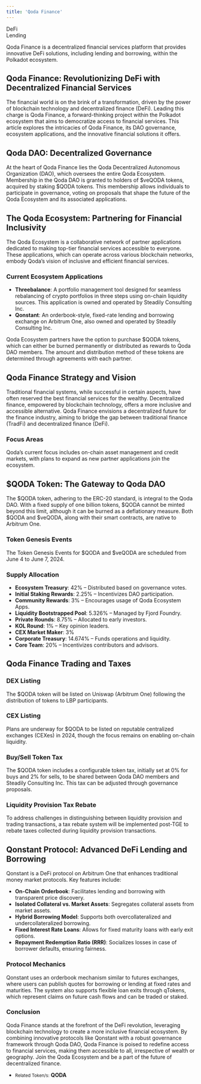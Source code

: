 ```yaml
---
title: 'Qoda Finance'
---
```

DeFi  
 Lending  

Qoda Finance is a decentralized financial services platform that provides innovative DeFi solutions, including lending and borrowing, within the Polkadot ecosystem.

Qoda Finance: Revolutionizing DeFi with Decentralized Financial Services
------------------------------------------------------------------------

The financial world is on the brink of a transformation, driven by the power of blockchain technology and decentralized finance (DeFi). Leading this charge is Qoda Finance, a forward-thinking project within the Polkadot ecosystem that aims to democratize access to financial services. This article explores the intricacies of Qoda Finance, its DAO governance, ecosystem applications, and the innovative financial solutions it offers.

Qoda DAO: Decentralized Governance
----------------------------------

At the heart of Qoda Finance lies the Qoda Decentralized Autonomous Organization (DAO), which oversees the entire Qoda Ecosystem. Membership in the Qoda DAO is granted to holders of $veQODA tokens, acquired by staking $QODA tokens. This membership allows individuals to participate in governance, voting on proposals that shape the future of the Qoda Ecosystem and its associated applications.

The Qoda Ecosystem: Partnering for Financial Inclusivity
--------------------------------------------------------

The Qoda Ecosystem is a collaborative network of partner applications dedicated to making top-tier financial services accessible to everyone. These applications, which can operate across various blockchain networks, embody Qoda’s vision of inclusive and efficient financial services.

### Current Ecosystem Applications

- **Threebalance**: A portfolio management tool designed for seamless rebalancing of crypto portfolios in three steps using on-chain liquidity sources. This application is owned and operated by Steadily Consulting Inc.
- **Qonstant**: An orderbook-style, fixed-rate lending and borrowing exchange on Arbitrum One, also owned and operated by Steadily Consulting Inc.

Qoda Ecosystem partners have the option to purchase $QODA tokens, which can either be burned permanently or distributed as rewards to Qoda DAO members. The amount and distribution method of these tokens are determined through agreements with each partner.

Qoda Finance Strategy and Vision
--------------------------------

Traditional financial systems, while successful in certain aspects, have often reserved the best financial services for the wealthy. Decentralized finance, empowered by blockchain technology, offers a more inclusive and accessible alternative. Qoda Finance envisions a decentralized future for the finance industry, aiming to bridge the gap between traditional finance (TradFi) and decentralized finance (DeFi).

### Focus Areas

Qoda’s current focus includes on-chain asset management and credit markets, with plans to expand as new partner applications join the ecosystem.

$QODA Token: The Gateway to Qoda DAO
------------------------------------

The $QODA token, adhering to the ERC-20 standard, is integral to the Qoda DAO. With a fixed supply of one billion tokens, $QODA cannot be minted beyond this limit, although it can be burned as a deflationary measure. Both $QODA and $veQODA, along with their smart contracts, are native to Arbitrum One.

### Token Genesis Events

The Token Genesis Events for $QODA and $veQODA are scheduled from June 4 to June 7, 2024.

### Supply Allocation

- **Ecosystem Treasury**: 42% – Distributed based on governance votes.
- **Initial Staking Rewards**: 2.25% – Incentivizes DAO participation.
- **Community Rewards**: 3% – Encourages usage of Qoda Ecosystem Apps.
- **Liquidity Bootstrapped Pool**: 5.326% – Managed by Fjord Foundry.
- **Private Rounds**: 8.75% – Allocated to early investors.
- **KOL Round**: 1% – Key opinion leaders.
- **CEX Market Maker**: 3%
- **Corporate Treasury**: 14.674% – Funds operations and liquidity.
- **Core Team**: 20% – Incentivizes contributors and advisors.

Qoda Finance Trading and Taxes
------------------------------

### DEX Listing

The $QODA token will be listed on Uniswap (Arbitrum One) following the distribution of tokens to LBP participants.

### CEX Listing

Plans are underway for $QODA to be listed on reputable centralized exchanges (CEXes) in 2024, though the focus remains on enabling on-chain liquidity.

### Buy/Sell Token Tax

The $QODA token includes a configurable token tax, initially set at 0% for buys and 2% for sells, to be shared between Qoda DAO members and Steadily Consulting Inc. This tax can be adjusted through governance proposals.

### Liquidity Provision Tax Rebate

To address challenges in distinguishing between liquidity provision and trading transactions, a tax rebate system will be implemented post-TGE to rebate taxes collected during liquidity provision transactions.

Qonstant Protocol: Advanced DeFi Lending and Borrowing
------------------------------------------------------

Qonstant is a DeFi protocol on Arbitrum One that enhances traditional money market protocols. Key features include:

- **On-Chain Orderbook**: Facilitates lending and borrowing with transparent price discovery.
- **Isolated Collateral vs. Market Assets**: Segregates collateral assets from market assets.
- **Hybrid Borrowing Model**: Supports both overcollateralized and undercollateralized borrowing.
- **Fixed Interest Rate Loans**: Allows for fixed maturity loans with early exit options.
- **Repayment Redemption Ratio (RRR)**: Socializes losses in case of borrower defaults, ensuring fairness.

### Protocol Mechanics

Qonstant uses an orderbook mechanism similar to futures exchanges, where users can publish quotes for borrowing or lending at fixed rates and maturities. The system also supports flexible loan exits through qTokens, which represent claims on future cash flows and can be traded or staked.

### Conclusion

Qoda Finance stands at the forefront of the DeFi revolution, leveraging blockchain technology to create a more inclusive financial ecosystem. By combining innovative protocols like Qonstant with a robust governance framework through Qoda DAO, Qoda Finance is poised to redefine access to financial services, making them accessible to all, irrespective of wealth or geography. Join the Qoda Ecosystem and be a part of the future of decentralized finance.

- <small>Related Token/s:</small> **QODA**
